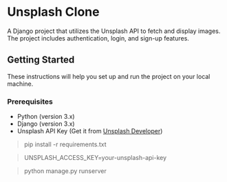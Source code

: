 # Unsplash Clone

A Django project that utilizes the Unsplash API to fetch and display images. The project includes authentication, login, and sign-up features.

## Getting Started

These instructions will help you set up and run the project on your local machine.

### Prerequisites

- Python (version 3.x)
- Django (version 3.x)
- Unsplash API Key (Get it from [Unsplash Developer](https://unsplash.com/developers))

> pip install -r requirements.txt

> UNSPLASH_ACCESS_KEY=your-unsplash-api-key

> python manage.py runserver
